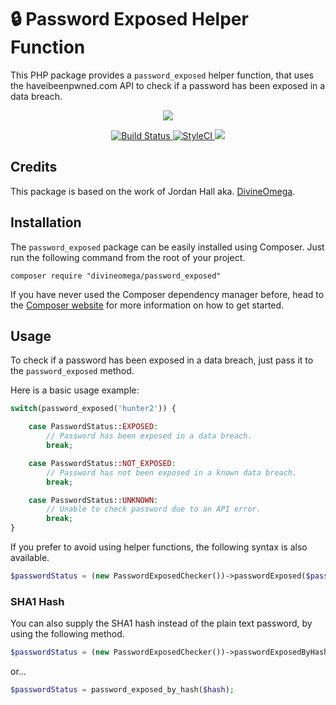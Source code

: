# 🔒 Password Exposed Helper Function

This PHP package provides a `password_exposed` helper function, that uses the haveibeenpwned.com API to check if a password has been exposed in a data breach.

<p align="center">
    <img src="assets/images/password-exposed.png">
</p>

<p align="center">
    <a href="https://travis-ci.org/DivineOmega/password_exposed">
        <img src="https://travis-ci.org/DivineOmega/password_exposed.svg?branch=master" alt="Build Status" />
    </a>
    <a href="https://styleci.io/repos/119845896">
        <img src="https://styleci.io/repos/119845896/shield?branch=master" alt="StyleCI" />
    </a>
    <a href="https://packagist.org/packages/divineomega/password_exposed/stats">
        <img src="https://img.shields.io/packagist/dt/DivineOmega/password_exposed.svg" />
    </a>
</p>

## Credits

This package is based on the work of Jordan Hall aka. [DivineOmega](https://github.com/DivineOmega/password_exposed).

## Installation

The `password_exposed` package can be easily installed using Composer. Just run the following command from the root of your project.

```
composer require "divineomega/password_exposed"
```

If you have never used the Composer dependency manager before, head to the [Composer website](https://getcomposer.org/) for more information on how to get started.

## Usage

To check if a password has been exposed in a data breach, just pass it to the `password_exposed` method.

Here is a basic usage example:

```php
switch(password_exposed('hunter2')) {

    case PasswordStatus::EXPOSED:
        // Password has been exposed in a data breach.
        break;

    case PasswordStatus::NOT_EXPOSED:
        // Password has not been exposed in a known data breach.
        break;

    case PasswordStatus::UNKNOWN:
        // Unable to check password due to an API error.
        break;
}
```

If you prefer to avoid using helper functions, the following syntax is also available.

```php
$passwordStatus = (new PasswordExposedChecker())->passwordExposed($password);
```

### SHA1 Hash
You can also supply the SHA1 hash instead of the plain text password, by using the following method.

```php
$passwordStatus = (new PasswordExposedChecker())->passwordExposedByHash($hash);
```

or...

```php
$passwordStatus = password_exposed_by_hash($hash);
```
